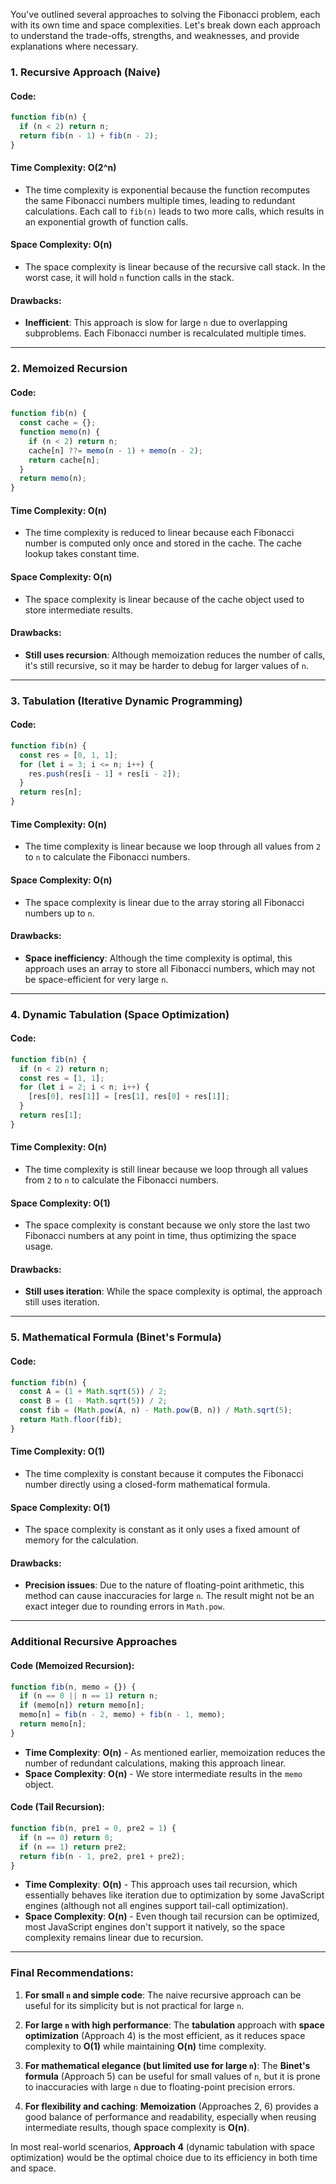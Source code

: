 You've outlined several approaches to solving the Fibonacci problem, each with its own time and space complexities. Let's break down each approach to understand the trade-offs, strengths, and weaknesses, and provide explanations where necessary.

### 1. **Recursive Approach (Naive)**

#### Code:
```javascript
function fib(n) {
  if (n < 2) return n;
  return fib(n - 1) + fib(n - 2);
}
```

#### Time Complexity: **O(2^n)**
- The time complexity is exponential because the function recomputes the same Fibonacci numbers multiple times, leading to redundant calculations. Each call to `fib(n)` leads to two more calls, which results in an exponential growth of function calls.

#### Space Complexity: **O(n)**
- The space complexity is linear because of the recursive call stack. In the worst case, it will hold `n` function calls in the stack.

#### Drawbacks:
- **Inefficient**: This approach is slow for large `n` due to overlapping subproblems. Each Fibonacci number is recalculated multiple times.
  
---

### 2. **Memoized Recursion**

#### Code:
```javascript
function fib(n) {
  const cache = {};
  function memo(n) {
    if (n < 2) return n;
    cache[n] ??= memo(n - 1) + memo(n - 2);
    return cache[n];
  }
  return memo(n);
}
```

#### Time Complexity: **O(n)**
- The time complexity is reduced to linear because each Fibonacci number is computed only once and stored in the cache. The cache lookup takes constant time.

#### Space Complexity: **O(n)**
- The space complexity is linear because of the cache object used to store intermediate results.

#### Drawbacks:
- **Still uses recursion**: Although memoization reduces the number of calls, it's still recursive, so it may be harder to debug for larger values of `n`.

---

### 3. **Tabulation (Iterative Dynamic Programming)**

#### Code:
```javascript
function fib(n) {
  const res = [0, 1, 1];
  for (let i = 3; i <= n; i++) {
    res.push(res[i - 1] + res[i - 2]);
  }
  return res[n];
}
```

#### Time Complexity: **O(n)**
- The time complexity is linear because we loop through all values from `2` to `n` to calculate the Fibonacci numbers.

#### Space Complexity: **O(n)**
- The space complexity is linear due to the array storing all Fibonacci numbers up to `n`.

#### Drawbacks:
- **Space inefficiency**: Although the time complexity is optimal, this approach uses an array to store all Fibonacci numbers, which may not be space-efficient for very large `n`.

---

### 4. **Dynamic Tabulation (Space Optimization)**

#### Code:
```javascript
function fib(n) {
  if (n < 2) return n;
  const res = [1, 1];
  for (let i = 2; i < n; i++) {
    [res[0], res[1]] = [res[1], res[0] + res[1]];
  }
  return res[1];
}
```

#### Time Complexity: **O(n)**
- The time complexity is still linear because we loop through all values from `2` to `n` to calculate the Fibonacci numbers.

#### Space Complexity: **O(1)**
- The space complexity is constant because we only store the last two Fibonacci numbers at any point in time, thus optimizing the space usage.

#### Drawbacks:
- **Still uses iteration**: While the space complexity is optimal, the approach still uses iteration.

---

### 5. **Mathematical Formula (Binet's Formula)**

#### Code:
```javascript
function fib(n) {
  const A = (1 + Math.sqrt(5)) / 2;
  const B = (1 - Math.sqrt(5)) / 2;
  const fib = (Math.pow(A, n) - Math.pow(B, n)) / Math.sqrt(5);
  return Math.floor(fib);
}
```

#### Time Complexity: **O(1)**
- The time complexity is constant because it computes the Fibonacci number directly using a closed-form mathematical formula.

#### Space Complexity: **O(1)**
- The space complexity is constant as it only uses a fixed amount of memory for the calculation.

#### Drawbacks:
- **Precision issues**: Due to the nature of floating-point arithmetic, this method can cause inaccuracies for large `n`. The result might not be an exact integer due to rounding errors in `Math.pow`.

---

### Additional Recursive Approaches

#### Code (Memoized Recursion):
```javascript
function fib(n, memo = {}) {
  if (n == 0 || n == 1) return n;
  if (memo[n]) return memo[n];
  memo[n] = fib(n - 2, memo) + fib(n - 1, memo);
  return memo[n];
}
```

- **Time Complexity**: **O(n)** - As mentioned earlier, memoization reduces the number of redundant calculations, making this approach linear.
- **Space Complexity**: **O(n)** - We store intermediate results in the `memo` object.

#### Code (Tail Recursion):
```javascript
function fib(n, pre1 = 0, pre2 = 1) {
  if (n == 0) return 0;
  if (n == 1) return pre2;
  return fib(n - 1, pre2, pre1 + pre2);
}
```

- **Time Complexity**: **O(n)** - This approach uses tail recursion, which essentially behaves like iteration due to optimization by some JavaScript engines (although not all engines support tail-call optimization).
- **Space Complexity**: **O(n)** - Even though tail recursion can be optimized, most JavaScript engines don't support it natively, so the space complexity remains linear due to recursion.

---

### **Final Recommendations:**

1. **For small `n` and simple code**: The naive recursive approach can be useful for its simplicity but is not practical for large `n`.
   
2. **For large `n` with high performance**: The **tabulation** approach with **space optimization** (Approach 4) is the most efficient, as it reduces space complexity to **O(1)** while maintaining **O(n)** time complexity.

3. **For mathematical elegance (but limited use for large `n`)**: The **Binet's formula** (Approach 5) can be useful for small values of `n`, but it is prone to inaccuracies with large `n` due to floating-point precision errors.

4. **For flexibility and caching**: **Memoization** (Approaches 2, 6) provides a good balance of performance and readability, especially when reusing intermediate results, though space complexity is **O(n)**.

In most real-world scenarios, **Approach 4** (dynamic tabulation with space optimization) would be the optimal choice due to its efficiency in both time and space.